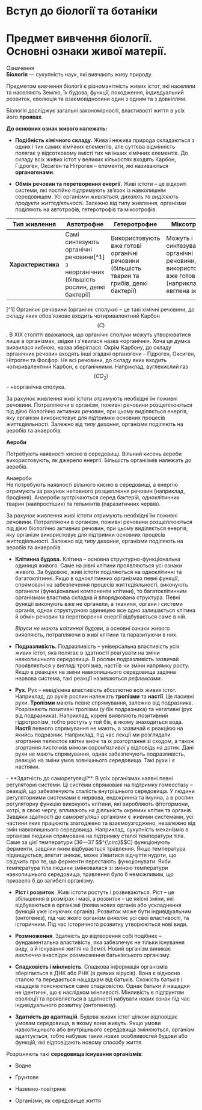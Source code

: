 # Вступ до бiологiї та ботанiки
# Предмет вивчення бiологiї. Основнi ознаки живої матерiї.
<div class="eoz-wrap">
<span class="eoz">Означення</span>
<div class="eoz-text">
<b>Бiологiя</b> — сукупнiсть наук, якi вивчають живу природу.
</div>
</div>

Предметом вивчення бiологiї є рiзноманiтнiсть живих iстот, якi населяли та населяють Землю, їх будова, функцiї, походження, iндивдуальний розвиток, еволюцiя та взаємовiдносини один з одним та з
довкiллям.

Бiологiя дослiджує загальнi закономiрностi, властивостi життя в
усiх його **проявах**.

**До основних ознак живого належать:**

* **Подiбнiсть хiмiчного складу.** Жива i нежива природа складаються з одних i тих самих хiмiчних елементiв, але суттєва вiдмiннiсть полягає у вiдсотковому вмiстi тих чи iнших хiмiчних елементiв. До складу всiх живих iстот у великих кiлькостях входять
Карбон, Гiдроген, Оксиген та Нiтроген – елементи, якi називаються **органогенами**.

* **Обмiн речовин та перетворення енергiї.** Живi iстоти – це вiдкритi системи, якi постiйно пiдтримують зв’язок iз навколишнiм
середовищем. Усi органiзми *живляться, дихають та видiляють
продукти життєдiяльностi.* Залежно вiд типу живлення, органiзми подiляють на автотрофiв, гетеротрофiв та мiксотрофiв.



| Тип живлення | Автотрофне | Гетеротрофне | Мiксотрофне |
| -- | -- | -- | -- |
| **Характеристика** | Самі синтезують органічні речовини[^1] з неорганічних (більшість рослин, деякі бактерії)| Використовують вже готові органічні речовини (більшість тварин та грибів, деякі бактерії) | Можуть і синтезувати органічні речовини, і використовувати вже готові (наприклад, евглена зелена).|

[^1] Органічні речовини (органічні сполуки) – це такі хімічні речовини, до складу яких обов'язково входить чотиривалентний Карбон $$(C)$$. В ХІХ столітті вважалося, що органічні сполуки можуть утворюватися лише в організмах, звідки і з'явилася назва «органічні». Хоча ця думка виявилася хибною, назва зберіглася. Окрім Карбону, до складу органічних речовин входять інші згадані органогени – Гідроген, Оксиген, Нітроген та Фосфор. Не всі речовини, до складу яких входить чотиривалентний Карбон, є органічними. Наприклад, вуглекислий газ  $$(CO_2)$$ – неорганічна сполука.



За рахунок живлення живі істоти отримують необхідні їм поживні речовини. Потрапляючи в організм, поживні речовини розщеплюються під дією біологічно активних речовин, при цьому виділяється енергія, яку організм використовує для підтримки основних процесів життєдіяльності. 
Залежно від *типу дихання*, організми поділяють на аеробів та анаеробів.


<html>
<div class='eoz'>
<p><b>Аероби</b></p>
<p>Потребують наявності кисню в середовищі. Вільний кисень аероби використовують, як джерело енергії. Більшість організмів належать до аеробів.</p>
</div>

<div class="add-wrap">
<span class="add">Анаероби</span>
<div class="add-text">
Не потребують наявності вільного кисню в середовищі, а енергію отримують за рахунок неповного розщеплення речовин (наприклад, бродіння). Анаероби зустрічаються серед бактерій, одноклітинних тварин (найпростіших) та гельмінтів (паразитичних червів).
</div>
</div>

За рахунок живлення живі істоти отримують необхідні їм поживні речовини.
Потрапляючи в організм, поживні речовини розщеплюються під дією
біологічно активних речовин, при цьому виділяється енергія, яку організм
використовує для підтримки основних процесів життєдіяльності. Залежно
від *типу дихання*, організми поділяють на аеробів та анаеробів.

-   **Клітинна будова.** Клітина – основна структурно-функціональна
    одиниця живого. Саме на рівні клітини проявляються усі ознаки
    живого. За будовою, живі істоти поділяються на одноклітинні та
    багатоклітинні. Якщо в одноклітинних організмах певні функції,
    спрямовані на забезпечення процесів життєдіяльності, виконують
    органели (функціональні компоненти клітини), то багатоклітинним
    організмам властива складна й впорядкована структура. Певні функції
    виконують вже не органели, а тканини, органи і системи органів,
    однак структурною одиницею все одно залишається клітина й обмін
    речовин та перетворення енергії відбувається саме в ній.

    *Віруси не мають клітинної будови*, а основні ознаки живого
    виявляють, потрапляючи в живі клітини та паразитуючи в них.

-   **Подразливість.** Подразливість – універсальна властивість усіх
    живих істот, яка полягає в здатності реагувати на зміни
    навколишнього середовища. В рослин подразливість зазвичай
    проявляється у вигляді тропізмів, настіїв чи зміни напрямку росту.
    Якщо в реакціях на зміни навколишнього середовища задіяна нервова
    система, такі реакції називаються *рефлексами*.

-   **Рух**. Рух – невід’ємна властивість абсолютно всіх живих істот.
    Наприклад, до рухів рослин належать **тропiзми** та **настiї**. Це пасивні рухи. **Тропiзми** мають певне
    спрямування, залежно від подразника. Розрізняють позитивні тропізми
    (у бік подразника) та негативні (рух від подразника). Наприклад,
    корені виявляють позитивний гідротропізм, тобто ростуть у той бік, в
    якому знаходиться вода. **Настiї** певного спрямування не мають, а зазвичай є
    реакцією на якийсь подразник. Наприклад, під час лекції ми
    розглядали згортання пелюсток квітки вночі та їх розгортання зі
    сходом, а також згортання листочків мімози сором’язливої у відповідь
    на дотик. Дані рухи не мають спрямування, однак забезпечують
    подразливість, реакцію на зміни умов зовнішнього середовища. Такі
    рухи і є настіями.

<html>
<!--вставить видео с курса-->
</html>
-   **Здатність до саморегуляції**. В усіх організмах наявні певні
    регуляторні системи. Ці системи спрямовані на підтримку гомеостазу –
    реакцій, що забезпечують сталість внутрішнього середовища. У людини
    регуляторними системами є нервова, ендокринна та імунна, а в рослин
    регуляторну функцію виконують клітини, які виробляють фітогормони,
    котрі, в свою чергу, впливають на діяльність окремих клітин та
    органів. Завдяки здатності до саморегуляції організми є живими
    системами, усі частини яких працюють злагоджено та взаємоузгоджено,
    незалежно від змін навколишнього середовища.
    Наприклад, сукупність механізмів в організмі людини спрямована на
    підтримку сталої температури тіла. Саме за цієї температури (36—37
    $$^{\circ}$$C) функціонують ферменти, завдяки яким відбувається
    травлення. Якщо температура підвищується, апетит зникає, може
    з’явитися відчуття нудоти, що свідчить про те, що ферменти
    перестають функціонувати. Якби температура тіла людини змінювалася
    зі зміною температури навколишнього середовища, травлення було б
    неможливим, що призвело б до загибелі організму.

-   **Ріст і розвиток**. Живі істоти ростуть і розвиваються. Ріст – це
    збільшення в розмірах і масі, а розвиток – це якісні зміни, які
    відбуваються в організмі (поява нових органів або ускладнення
    функцій уже існуючих органів). Розвиток може бути індивідуальним
    (онтогенез), під час якого організм виявляє усі свої властивості, та
    історичним. Під час історичного розвитку утворюються нові види.

-   **Розмноження**. Здатність до відтворення собі подібних –
    фундаментальна властивість, яка забезпечує не тільки існування виду,
    а й існування життя на Землі. Новий організм виникає *виключно*
    внаслідок розмноження батьківського організму.

-   **Спадковість і мінливість**. Спадкова інформація організмів
    зберігається в ДНК або РНК (в деяких вірусів). Вона є відносно
    сталою та передається нащадкам від батьків. Схожість батьків і
    нащадків пояснюється саме спадковістю. Однак батьки й нащадки не
    ідентичні, що є наслідком мінливості. Мінливість є підґрунтям
    еволюції та проявляється в здатності набувати нових ознак під час
    індивідуального розвитку (онтогенезу).

-   **Здатність до адаптацій**. Будова живих істот цілком відповідає умовам середовища, в якому вони живуть. Якщо умови навколишнього
    або внутрішнього середовища змінюються, організм адаптується, тобто
    набуває таких нових особливостей будови або функцій, які
    відповідають новому способу життя.

Розрізняють такі **середовища iснування органiзмiв**:

-   Водне

-   Ґрунтове

-   Наземно-повітряне

-   Організми, як середовище життя